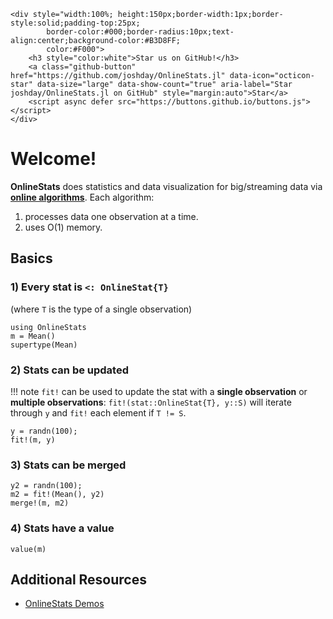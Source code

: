 ```@raw html
<div style="width:100%; height:150px;border-width:1px;border-style:solid;padding-top:25px;
        border-color:#000;border-radius:10px;text-align:center;background-color:#B3D8FF;
        color:#F000">
    <h3 style="color:white">Star us on GitHub!</h3>
    <a class="github-button" href="https://github.com/joshday/OnlineStats.jl" data-icon="octicon-star" data-size="large" data-show-count="true" aria-label="Star joshday/OnlineStats.jl on GitHub" style="margin:auto">Star</a>
    <script async defer src="https://buttons.github.io/buttons.js"></script>
</div>
```

# Welcome!

**OnlineStats** does statistics and data visualization for big/streaming data via [**online algorithms**](https://en.wikipedia.org/wiki/Online_algorithm).  Each algorithm:

1. processes data one observation at a time.
2. uses O(1) memory.


## Basics

### 1) Every stat is `<: OnlineStat{T}`

(where `T` is the type of a single observation)

```@repl index
using OnlineStats
m = Mean()
supertype(Mean)
```

### 2) Stats can be updated

!!! note
    `fit!` can be used to update the stat with a **single observation** or **multiple observations**: 
    ```
    fit!(stat::OnlineStat{T}, y::S)
    ``` 
    will iterate through `y` and `fit!` each element if `T != S`.

```@repl index
y = randn(100);
fit!(m, y)
```

### 3) Stats can be merged

```@repl index
y2 = randn(100);
m2 = fit!(Mean(), y2)
merge!(m, m2)
```

### 4) Stats have a value

```@repl index
value(m)
```


## Additional Resources

- [OnlineStats Demos](https://github.com/joshday/OnlineStatsDemos)
